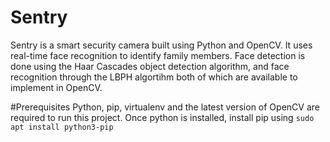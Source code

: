 # Sentry
Sentry is a smart security camera built using Python and OpenCV. It uses real-time face recognition to identify family members. Face detection is done using the 
Haar Cascades object detection algorithm, and face recognition through the LBPH algortihm both of which are available to implement in OpenCV.

#Prerequisites
Python, pip, virtualenv and the latest version of OpenCV are required to run this project. Once python is installed, install pip using ```sudo apt install python3-pip```
